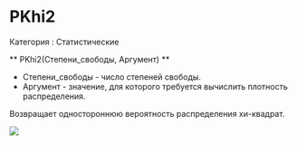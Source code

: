 ﻿
# PKhi2

Категория : Статистические

** PKhi2(Степени_свободы, Аргумент) **

* Степени_свободы - число степеней свободы.
* Аргумент - значение, для которого требуется вычислить плотность распределения.

Возвращает одностороннюю вероятность распределения хи-квадрат.

![](/mediatag>Статистические)

